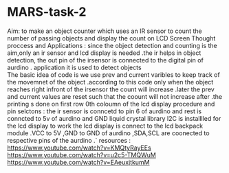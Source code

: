 # MARS-task-2
Aim:
to make an object counter which uses an IR sensor to count the number of passing objects and display the count on LCD Screen 
Thought proccess and Applications :
since the object detection and counting is the aim,only an ir sensor and lcd display is needed .the ir helps in object detection, the out pin of the irsensor is connected to the digital pin of aurdino .
application it is  used to detect objects  
The basic idea of code is we use prev and current varibles to keep track of the movemnet of the object .according to this code only when the object reaches right infront of the irsensor the count will increase .later the prev and current values are reset such that the coount will not increase after .the printing s done on first row 0th coloumn of the lcd display 
procedure and pin selctons :
the ir sensor is conncetd to pin 6 of aurdino and rest is conncted to 5v of aurdino and GND 
liquid crystal library I2C is installlled for the lcd display to work
the lcd display is connect to the lcd backpack module .VCC to 5V ,GND to GND of aurdino ,SDA,SCL are coonected to respective pins of the aurdino .`
resources :
https://www.youtube.com/watch?v=KMQtyRayEEs
https://www.youtube.com/watch?v=u2c5-TMQWuM
https://www.youtube.com/watch?v=EAeuxjtkumM
